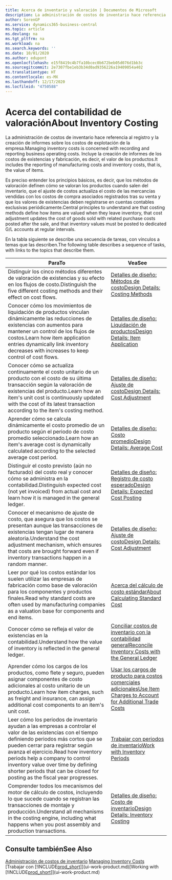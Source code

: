 ```yaml
---
title: Acerca de inventario y valoración | Documentos de Microsoft
description: La administración de costos de inventario hace referencia al registro y la creación de informes sobre los costos de explotación de la empresa. Incluye la creación de informes de los costos de existencias y fabricación, es decir, el valor de los productos.
author: SorenGP
ms.service: dynamics365-business-central
ms.topic: article
ms.devlang: na
ms.tgt_pltfrm: na
ms.workload: na
ms.search.keywords: ''
ms.date: 10/01/2020
ms.author: edupont
ms.openlocfilehash: e15f8419c4b7fa10bcec0b672beb05d076d1bb3c
ms.sourcegitcommit: 2e7307fbe1eb3b34d0ad9356226a19409054a402
ms.translationtype: HT
ms.contentlocale: es-MX
ms.lasthandoff: 12/17/2020
ms.locfileid: "4750588"
---
```

# <a name="about-inventory-costing"></a><span data-ttu-id="054ef-104">Acerca del contabilidad de valoración</span><span class="sxs-lookup"><span data-stu-id="054ef-104">About Inventory Costing</span></span>
<span data-ttu-id="054ef-105">La administración de costos de inventario hace referencia al registro y la creación de informes sobre los costos de explotación de la empresa.</span><span class="sxs-lookup"><span data-stu-id="054ef-105">Managing inventory costs is concerned with recording and reporting business operating costs.</span></span> <span data-ttu-id="054ef-106">Incluye la creación de informes de los costos de existencias y fabricación, es decir, el valor de los productos.</span><span class="sxs-lookup"><span data-stu-id="054ef-106">It includes the reporting of manufacturing costs and inventory costs, that is, the value of items.</span></span>  

 <span data-ttu-id="054ef-107">Es preciso entender los principios básicos, es decir, que los métodos de valoración definen cómo se valoran los productos cuando salen del inventario, que el ajuste de costos actualiza el costo de las mercancías vendidas con los costos de compra asociados registrados tras su venta y que los valores de existencias deben registrarse en cuentas contables exclusivas periódicamente.</span><span class="sxs-lookup"><span data-stu-id="054ef-107">Central principles to understand are that costing methods define how items are valued when they leave inventory, that cost adjustment updates the cost of goods sold with related purchase costs posted after the sale, and that inventory values must be posted to dedicated G/L accounts at regular intervals.</span></span>  

 <span data-ttu-id="054ef-108">En la tabla siguiente se describe una secuencia de tareas, con vínculos a temas que las describen.</span><span class="sxs-lookup"><span data-stu-id="054ef-108">The following table describes a sequence of tasks, with links to the topics that describe them.</span></span>   

|<span data-ttu-id="054ef-109">**Para**</span><span class="sxs-lookup"><span data-stu-id="054ef-109">**To**</span></span>|<span data-ttu-id="054ef-110">**Vea**</span><span class="sxs-lookup"><span data-stu-id="054ef-110">**See**</span></span>|  
|------------|-------------|  
|<span data-ttu-id="054ef-111">Distinguir los cinco métodos diferentes de valoración de existencias y su efecto en los flujos de costo.</span><span class="sxs-lookup"><span data-stu-id="054ef-111">Distinguish the five different costing methods and their effect on cost flows.</span></span>|[<span data-ttu-id="054ef-112">Detalles de diseño: Métodos de costo</span><span class="sxs-lookup"><span data-stu-id="054ef-112">Design Details: Costing Methods</span></span>](design-details-costing-methods.md)|  
|<span data-ttu-id="054ef-113">Conocer cómo los movimientos de liquidación de productos vinculan dinámicamente las reducciones de existencias con aumentos para mantener un control de los flujos de costos.</span><span class="sxs-lookup"><span data-stu-id="054ef-113">Learn how item application entries dynamically link inventory decreases with increases to keep control of cost flows.</span></span>|[<span data-ttu-id="054ef-114">Detalles de diseño: Liquidación de productos</span><span class="sxs-lookup"><span data-stu-id="054ef-114">Design Details: Item Application</span></span>](design-details-item-application.md)|  
|<span data-ttu-id="054ef-115">Conocer cómo se actualiza continuamente el costo unitario de un producto con el costo de su última transacción según la valoración de existencias del producto.</span><span class="sxs-lookup"><span data-stu-id="054ef-115">Learn how an item's unit cost is continuously updated with the cost of its latest transaction according to the item's costing method.</span></span>|[<span data-ttu-id="054ef-116">Detalles de diseño: Ajuste de costo</span><span class="sxs-lookup"><span data-stu-id="054ef-116">Design Details: Cost Adjustment</span></span>](design-details-cost-adjustment.md)|  
|<span data-ttu-id="054ef-117">Aprender cómo se calcula dinámicamente el costo promedio de un producto según el periodo de costo promedio seleccionado.</span><span class="sxs-lookup"><span data-stu-id="054ef-117">Learn how an item's average cost is dynamically calculated according to the selected average cost period.</span></span>|[<span data-ttu-id="054ef-118">Detalles de diseño: Costo promedio</span><span class="sxs-lookup"><span data-stu-id="054ef-118">Design Details: Average Cost</span></span>](design-details-average-cost.md)|  
|<span data-ttu-id="054ef-119">Distinguir el costo previsto (aún no facturado) del costo real y conocer cómo se administra en la contabilidad.</span><span class="sxs-lookup"><span data-stu-id="054ef-119">Distinguish expected cost (not yet invoiced) from actual cost and learn how it is managed in the general ledger.</span></span>|[<span data-ttu-id="054ef-120">Detalles de diseño: Registro de costo esperado</span><span class="sxs-lookup"><span data-stu-id="054ef-120">Design Details: Expected Cost Posting</span></span>](design-details-expected-cost-posting.md)|  
|<span data-ttu-id="054ef-121">Conocer el mecanismo de ajuste de costo, que asegura que los costos se presentan aunque las transacciones de existencias tengan lugar de manera aleatoria.</span><span class="sxs-lookup"><span data-stu-id="054ef-121">Understand the cost adjustment mechanism, which ensures that costs are brought forward even if inventory transactions happen in a random manner.</span></span>|[<span data-ttu-id="054ef-122">Detalles de diseño: Ajuste de costo</span><span class="sxs-lookup"><span data-stu-id="054ef-122">Design Details: Cost Adjustment</span></span>](design-details-cost-adjustment.md)|  
|<span data-ttu-id="054ef-123">Leer por qué los costos estándar los suelen utilizar las empresas de fabricación como base de valoración para los componentes y productos finales.</span><span class="sxs-lookup"><span data-stu-id="054ef-123">Read why standard costs are often used by manufacturing companies as a valuation base for components and end items.</span></span>|[<span data-ttu-id="054ef-124">Acerca del cálculo de costo estándar</span><span class="sxs-lookup"><span data-stu-id="054ef-124">About Calculating Standard Cost</span></span>](finance-about-calculating-standard-cost.md)|  
|<span data-ttu-id="054ef-125">Conocer cómo se refleja el valor de existencias en la contabilidad.</span><span class="sxs-lookup"><span data-stu-id="054ef-125">Understand how the value of inventory is reflected in the general ledger.</span></span>|[<span data-ttu-id="054ef-126">Conciliar costos de inventario con la contabilidad general</span><span class="sxs-lookup"><span data-stu-id="054ef-126">Reconcile Inventory Costs with the General Ledger</span></span>](finance-how-to-post-inventory-costs-to-the-general-ledger.md)|  
|<span data-ttu-id="054ef-127">Aprender cómo los cargos de los productos, como flete y seguro, pueden asignar componentes de costo adicionales al costo unitario de un producto.</span><span class="sxs-lookup"><span data-stu-id="054ef-127">Learn how item charges, such as freight and insurance, can assign additional cost components to an item's unit cost.</span></span>|[<span data-ttu-id="054ef-128">Usar los cargos de producto para costos comerciales adicionales</span><span class="sxs-lookup"><span data-stu-id="054ef-128">Use Item Charges to Account for Additional Trade Costs</span></span>](payables-how-assign-item-charges.md)|  
|<span data-ttu-id="054ef-129">Leer cómo los periodos de inventario ayudan a las empresas a controlar el valor de las existencias con el tiempo definiendo periodos más cortos que se pueden cerrar para registrar según avanza el ejercicio.</span><span class="sxs-lookup"><span data-stu-id="054ef-129">Read how inventory periods help a company to control inventory value over time by defining shorter periods that can be closed for posting as the fiscal year progresses.</span></span>|[<span data-ttu-id="054ef-130">Trabajar con periodos de inventario</span><span class="sxs-lookup"><span data-stu-id="054ef-130">Work with Inventory Periods</span></span>](finance-how-to-work-with-inventory-periods.md)|  
|<span data-ttu-id="054ef-131">Comprender todos los mecanismos del motor de cálculo de costos, incluyendo lo que sucede cuando se registran las transacciones de montaje y producción.</span><span class="sxs-lookup"><span data-stu-id="054ef-131">Understand all mechanisms in the costing engine, including what happens when you post assembly and production transactions.</span></span>|[<span data-ttu-id="054ef-132">Detalles de diseño: Costo de inventario</span><span class="sxs-lookup"><span data-stu-id="054ef-132">Design Details: Inventory Costing</span></span>](design-details-inventory-costing.md)|  

## <a name="see-also"></a><span data-ttu-id="054ef-133">Consulte también</span><span class="sxs-lookup"><span data-stu-id="054ef-133">See Also</span></span>
<span data-ttu-id="054ef-134">[Administración de costos de inventario](finance-manage-inventory-costs.md)  </span><span class="sxs-lookup"><span data-stu-id="054ef-134">[Managing Inventory Costs](finance-manage-inventory-costs.md)  </span></span>  
<span data-ttu-id="054ef-135">[Trabajar con [!INCLUDE[prod_short](includes/prod_short.md)]](ui-work-product.md)</span><span class="sxs-lookup"><span data-stu-id="054ef-135">[Working with [!INCLUDE[prod_short](includes/prod_short.md)]](ui-work-product.md)</span></span>
